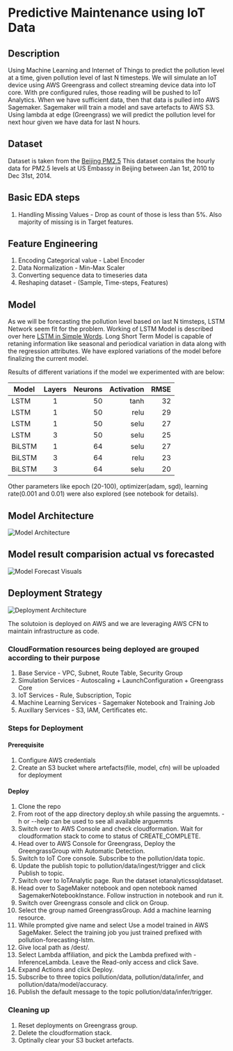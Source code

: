 # Predictive Maintenance using IoT Data

## Description
Using Machine Learning and Internet of Things to predict the pollution level at a time, given pollution level of last N timesteps.
We will simulate an IoT device using AWS Greengrass and collect streaming device data into IoT core. With pre configured rules, those reading will be pushed to IoT Analytics.
When we have sufficient data, then that data is pulled into AWS Sagemaker. Sagemaker will train a model and save artefacts to AWS S3.
Using lambda at edge (Greengrass) we will predict the pollution level for next hour given we have data for last N hours. 

## Dataset

Dataset is taken from the [Beijing PM2.5](https://archive.ics.uci.edu/ml/datasets/Beijing+PM2.5+Data)
This dataset contains the hourly data for PM2.5 levels at US Embassy in Beijing between Jan 1st, 2010 to Dec 31st, 2014.

## Basic EDA steps 

1. Handling Missing Values - Drop as count of those is less than 5%. Also majority of missing is in Target features.

## Feature Engineering

1. Encoding Categorical value - Label Encoder
2. Data Normalization - Min-Max Scaler
3. Converting sequence data to timeseries data
4. Reshaping dataset - (Sample, Time-steps, Features)

## Model
As we will be forecasting the pollution level based on last N timsteps, LSTM Network seem fit for the problem. Working of LSTM Model is described over here [LSTM in Simple Words](https://medium.com/the-innovation/lstm-introduction-in-simple-words-fe544a45f1e7). Long Short Term Model is capable of retaning information like seasonal and periodical variation in data along with the regression attributes. We have explored variations of the model before finalizing the current model.

Results of different variations if the model we experimented with are below:

| Model     | Layers  | Neurons |  Activation | RMSE  |
| ----------|:-------:| -------:| -----------:| -----:|
| LSTM      | 1       | 50      |  tanh       |  32   |
| LSTM      | 1       | 50      |  relu       |  29   |
| LSTM      | 1       | 50      |  selu       |  27   |
| LSTM      | 3       | 50      |  selu       |  25   |
| BiLSTM    | 1       | 64      |  selu       |  27   |
| BiLSTM    | 3       | 64      |  relu       |  23   |
| BiLSTM    | 3       | 64      |  selu       |  20   |

Other parameters like epoch (20-100), optimizer(adam, sgd), learning rate(0.001 and 0.01) were also explored (see notebook for details).

## Model Architecture

![Model Architecture](https://github.com/amit-singh-rathore/ml-with-iot-air-pollution/tree/master/images/NeuralNetworkArch.jpg)

## Model result comparision actual vs forecasted

![Model Forecast Visuals](https://github.com/amit-singh-rathore/ml-with-iot-air-pollution/tree/master/images/PredictionResults.jpg)

## Deployment Strategy

![Deployment Architecture](https://github.com/amit-singh-rathore/ml-with-iot-air-pollution/tree/master/images/Deployment.jpg)

The solutoion is deployed on AWS and we are leveraging AWS CFN to maintain infrastructure as code. 

### CloudFormation resources being deployed are grouped according to their purpose

1. Base Service - VPC, Subnet, Route Table, Security Group
2. Simulation Services -  Autoscaling + LaunchConfiguration + Greengrass Core
3. IoT Services -  Rule, Subscription, Topic
4. Machine Learning Services - Sagemaker Notebook and Training Job
5. Auxillary Services -  S3, IAM, Certificates etc.

### Steps for Deployment

#### Prerequisite

1. Configure AWS credentials
2. Create an S3 bucket where artefacts(file, model, cfn) will be uploaded for deployment

#### Deploy

1. Clone the repo 
2. From root of the app directory deploy.sh while passing the arguemnts. -h or --help can be used to see all available arguemnts
3. Switch over to AWS Console and check cloudformation. Wait for cloudformation stack to come to status of CREATE_COMPLETE.
4. Head over to AWS Console for Greengrass, Deploy the <StackName>GreengrassGroup with Automatic Detection.
5. Switch to IoT Core console. Subscribe to the pollution/data topic. 
6. Update the publish topic to pollution/data/ingest/trigger and click Publish to topic.
7. Switch over to IoTAnalytic page. Run the dataset iotanalyticssqldataset.
8. Head over to SageMaker notebook and open notebook named SagemakerNotebookInstance. Follow instruction in notebook and run it.
9. Switch over Greengrass console and click on Group.
10. Select the group named <StackName>GreengrassGroup. Add a machine learning resource.
11. While prompted give name and select Use a model trained in AWS SageMaker. Select the training job you just trained prefixed with pollution-forecasting-lstm.
12. Give local path as /dest/.
13. Select Lambda affiliation, and pick the Lambda prefixed with <StackName>-InferenceLambda. Leave the Read-only access and click Save.
14. Expand Actions and click Deploy.
15. Subscribe to three topics pollution/data, pollution/data/infer, and pollution/data/model/accuracy.
16. Publish the default message to the topic pollution/data/infer/trigger.

### Cleaning up

1. Reset deployments on Greengrass group.
2. Delete the cloudformation stack.
3. Optinally clear your S3 bucket artefacts.



